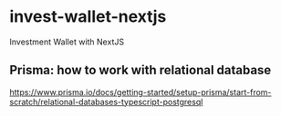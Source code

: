 # invest-wallet-nextjs
Investment Wallet with NextJS

## Prisma: how to work with relational database

https://www.prisma.io/docs/getting-started/setup-prisma/start-from-scratch/relational-databases-typescript-postgresql
